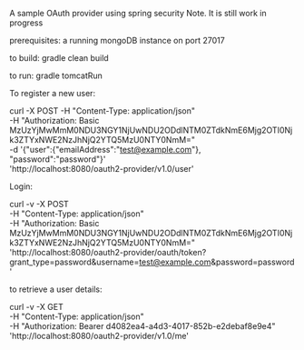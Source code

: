 A sample OAuth provider using spring security
Note. It is still work in progress

prerequisites: a running mongoDB instance on port 27017

to build: gradle clean build

to run: gradle tomcatRun

To register a new user:

 curl -X POST -H "Content-Type: application/json" \
 -H "Authorization: Basic MzUzYjMwMmM0NDU3NGY1NjUwNDU2ODdlNTM0ZTdkNmE6Mjg2OTI0Njk3ZTYxNWE2NzJhNjQ2YTQ5MzU0NTY0NmM=" \
  -d '{"user":{"emailAddress":"test@example.com"}, "password":"password"}' \
  'http://localhost:8080/oauth2-provider/v1.0/user'

Login:

curl -v -X POST \
-H "Content-Type: application/json" \
-H "Authorization: Basic MzUzYjMwMmM0NDU3NGY1NjUwNDU2ODdlNTM0ZTdkNmE6Mjg2OTI0Njk3ZTYxNWE2NzJhNjQ2YTQ5MzU0NTY0NmM=" \
'http://localhost:8080/oauth2-provider/oauth/token?grant_type=password&username=test@example.com&password=password'

to retrieve a user details:

curl -v -X GET \
-H "Content-Type: application/json" \
-H "Authorization: Bearer d4082ea4-a4d3-4017-852b-e2debaf8e9e4" \
'http://localhost:8080/oauth2-provider/v1.0/me'

